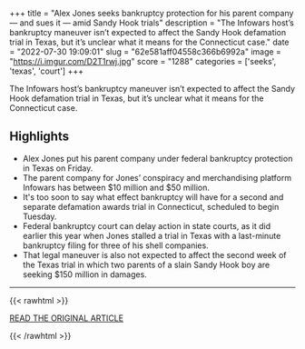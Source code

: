+++
title = "Alex Jones seeks bankruptcy protection for his parent company — and sues it — amid Sandy Hook trials"
description = "The Infowars host’s bankruptcy maneuver isn’t expected to affect the Sandy Hook defamation trial in Texas, but it’s unclear what it means for the Connecticut case."
date = "2022-07-30 19:09:01"
slug = "62e581aff04558c366b6992a"
image = "https://i.imgur.com/D2T1rwj.jpg"
score = "1288"
categories = ['seeks', 'texas', 'court']
+++

The Infowars host’s bankruptcy maneuver isn’t expected to affect the Sandy Hook defamation trial in Texas, but it’s unclear what it means for the Connecticut case.

## Highlights

- Alex Jones put his parent company under federal bankruptcy protection in Texas on Friday.
- The parent company for Jones’ conspiracy and merchandising platform Infowars has between $10 million and $50 million.
- It's too soon to say what effect bankruptcy will have for a second and separate defamation awards trial in Connecticut, scheduled to begin Tuesday.
- Federal bankruptcy court can delay action in state courts, as it did earlier this year when Jones stalled a trial in Texas with a last-minute bankruptcy filing for three of his shell companies.
- That legal maneuver is also not expected to affect the second week of the Texas trial in which two parents of a slain Sandy Hook boy are seeking $150 million in damages.

---

{{< rawhtml >}}
  <p class="article-category">
    <a target="_blank" href="https://www.newstimes.com/news/article/Alex-Jones-sues-his-own-parent-company-days-17339390.php?src=nthpdesecp">READ THE ORIGINAL ARTICLE</a>
  </p>
{{< /rawhtml >}}
